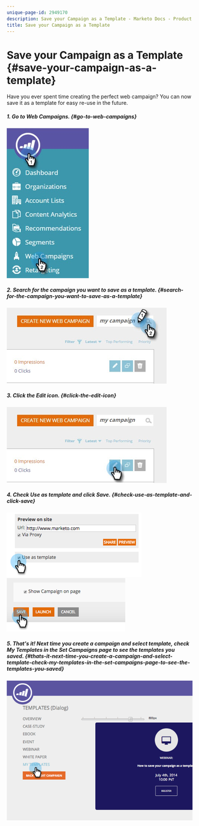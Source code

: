 ```yaml
---
unique-page-id: 2949170
description: Save your Campaign as a Template - Marketo Docs - Product Documentation
title: Save your Campaign as a Template
---
```


# Save your Campaign as a Template {#save-your-campaign-as-a-template}

Have you ever spent time creating the perfect web campaign? You can now save it as a template for easy re-use in the future.

##### 1. Go to Web Campaigns. {#go-to-web-campaigns}

![](assets/web-campaigns-hand-1.jpg)

##### 2. Search for the campaign you want to save as a template. {#search-for-the-campaign-you-want-to-save-as-a-template}

![](assets/search-for-campaign.jpg)  

##### 3. Click the Edit icon. {#click-the-edit-icon}

![](assets/my-campaign-edit.jpg)  

##### 4. Check Use as template and click Save. {#check-use-as-template-and-click-save}

![](assets/image2015-2-25-19-3a56-3a58.png)   ![](assets/image2015-2-25-19-3a56-3a37.png)  

##### 5. That's it! Next time you create a campaign and select template, check My Templates in the Set Campaigns page to see the templates you saved. {#thats-it-next-time-you-create-a-campaign-and-select-template-check-my-templates-in-the-set-campaigns-page-to-see-the-templates-you-saved}

![](assets/image2014-9-17-20-3a55-3a31.png)

